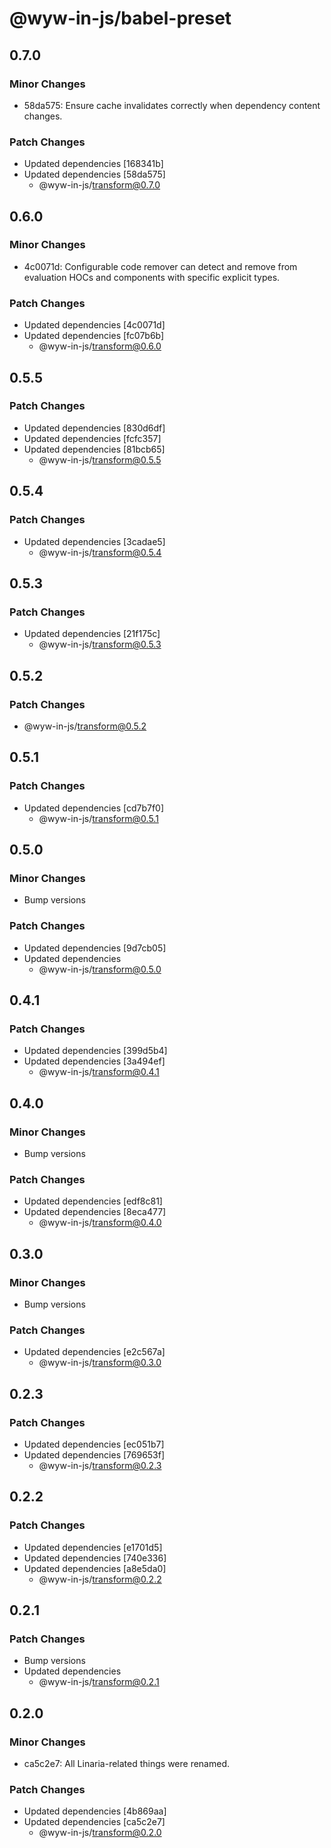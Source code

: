 # @wyw-in-js/babel-preset

## 0.7.0

### Minor Changes

- 58da575: Ensure cache invalidates correctly when dependency content changes.

### Patch Changes

- Updated dependencies [168341b]
- Updated dependencies [58da575]
  - @wyw-in-js/transform@0.7.0

## 0.6.0

### Minor Changes

- 4c0071d: Configurable code remover can detect and remove from evaluation HOCs and components with specific explicit types.

### Patch Changes

- Updated dependencies [4c0071d]
- Updated dependencies [fc07b6b]
  - @wyw-in-js/transform@0.6.0

## 0.5.5

### Patch Changes

- Updated dependencies [830d6df]
- Updated dependencies [fcfc357]
- Updated dependencies [81bcb65]
  - @wyw-in-js/transform@0.5.5

## 0.5.4

### Patch Changes

- Updated dependencies [3cadae5]
  - @wyw-in-js/transform@0.5.4

## 0.5.3

### Patch Changes

- Updated dependencies [21f175c]
  - @wyw-in-js/transform@0.5.3

## 0.5.2

### Patch Changes

- @wyw-in-js/transform@0.5.2

## 0.5.1

### Patch Changes

- Updated dependencies [cd7b7f0]
  - @wyw-in-js/transform@0.5.1

## 0.5.0

### Minor Changes

- Bump versions

### Patch Changes

- Updated dependencies [9d7cb05]
- Updated dependencies
  - @wyw-in-js/transform@0.5.0

## 0.4.1

### Patch Changes

- Updated dependencies [399d5b4]
- Updated dependencies [3a494ef]
  - @wyw-in-js/transform@0.4.1

## 0.4.0

### Minor Changes

- Bump versions

### Patch Changes

- Updated dependencies [edf8c81]
- Updated dependencies [8eca477]
  - @wyw-in-js/transform@0.4.0

## 0.3.0

### Minor Changes

- Bump versions

### Patch Changes

- Updated dependencies [e2c567a]
  - @wyw-in-js/transform@0.3.0

## 0.2.3

### Patch Changes

- Updated dependencies [ec051b7]
- Updated dependencies [769653f]
  - @wyw-in-js/transform@0.2.3

## 0.2.2

### Patch Changes

- Updated dependencies [e1701d5]
- Updated dependencies [740e336]
- Updated dependencies [a8e5da0]
  - @wyw-in-js/transform@0.2.2

## 0.2.1

### Patch Changes

- Bump versions
- Updated dependencies
  - @wyw-in-js/transform@0.2.1

## 0.2.0

### Minor Changes

- ca5c2e7: All Linaria-related things were renamed.

### Patch Changes

- Updated dependencies [4b869aa]
- Updated dependencies [ca5c2e7]
  - @wyw-in-js/transform@0.2.0
